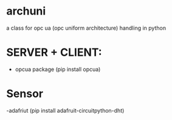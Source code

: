 # archuni
a class for opc ua (opc uniform architecture) handling in python

# SERVER + CLIENT:
- opcua package (pip install opcua)




# Sensor
-adafriut (pip install adafruit-circuitpython-dht)




 
